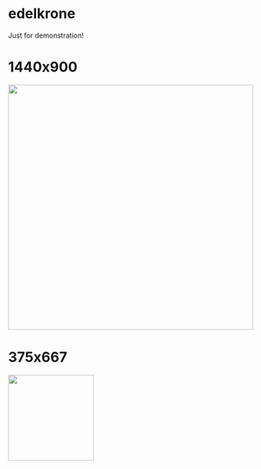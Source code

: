# edelkrone
Just for demonstration!

# 1440x900
<img src="/public/Edelkrone_Laptop.gif" width="500"/>

# 375x667
<img src="/public/Edelkrone_iphone6.gif" width="175"/>

